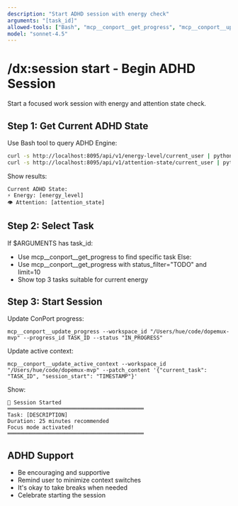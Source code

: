 ```yaml
---
description: "Start ADHD session with energy check"
arguments: "[task_id]"
allowed-tools: ["Bash", "mcp__conport__get_progress", "mcp__conport__update_progress", "mcp__conport__update_active_context"]
model: "sonnet-4.5"
---
```


# /dx:session start - Begin ADHD Session

Start a focused work session with energy and attention state check.

## Step 1: Get Current ADHD State

Use Bash tool to query ADHD Engine:
```bash
curl -s http://localhost:8095/api/v1/energy-level/current_user | python -m json.tool
curl -s http://localhost:8095/api/v1/attention-state/current_user | python -m json.tool
```

Show results:
```
Current ADHD State:
⚡ Energy: [energy_level]
👁️ Attention: [attention_state]
```

## Step 2: Select Task

If $ARGUMENTS has task_id:
- Use mcp__conport__get_progress to find specific task
Else:
- Use mcp__conport__get_progress with status_filter="TODO" and limit=10
- Show top 3 tasks suitable for current energy

## Step 3: Start Session

Update ConPort progress:
```
mcp__conport__update_progress --workspace_id "/Users/hue/code/dopemux-mvp" --progress_id TASK_ID --status "IN_PROGRESS"
```

Update active context:
```
mcp__conport__update_active_context --workspace_id "/Users/hue/code/dopemux-mvp" --patch_content '{"current_task": "TASK_ID", "session_start": "TIMESTAMP"}'
```

Show:
```
🚀 Session Started
═══════════════════════════════════════════
Task: [DESCRIPTION]
Duration: 25 minutes recommended
Focus mode activated!
═══════════════════════════════════════════
```

## ADHD Support

- Be encouraging and supportive
- Remind user to minimize context switches
- It's okay to take breaks when needed
- Celebrate starting the session
